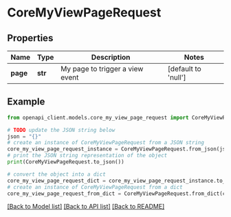 # CoreMyViewPageRequest


## Properties

Name | Type | Description | Notes
------------ | ------------- | ------------- | -------------
**page** | **str** | My page to trigger a view event | [default to 'null']

## Example

```python
from openapi_client.models.core_my_view_page_request import CoreMyViewPageRequest

# TODO update the JSON string below
json = "{}"
# create an instance of CoreMyViewPageRequest from a JSON string
core_my_view_page_request_instance = CoreMyViewPageRequest.from_json(json)
# print the JSON string representation of the object
print(CoreMyViewPageRequest.to_json())

# convert the object into a dict
core_my_view_page_request_dict = core_my_view_page_request_instance.to_dict()
# create an instance of CoreMyViewPageRequest from a dict
core_my_view_page_request_from_dict = CoreMyViewPageRequest.from_dict(core_my_view_page_request_dict)
```
[[Back to Model list]](../README.md#documentation-for-models) [[Back to API list]](../README.md#documentation-for-api-endpoints) [[Back to README]](../README.md)


